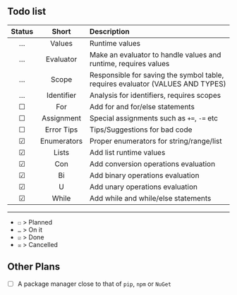 ## Todo list

| Status | Short | Description |
| :----: | :---: | :---------- |
| … | Values | Runtime values |
| … | Evaluator | Make an evaluator to handle values and runtime, requires values |
| … | Scope | Responsible for saving the symbol table, requires evaluator (VALUES AND TYPES) |
| … | Identifier | Analysis for identifiers, requires scopes |
| ☐ | For | Add for and for/else statements |
| ☐ | Assignment | Special assignments such as `+=`, `-=` etc |
| ☐ | Error Tips | Tips/Suggestions for bad code |
| ☑ | Enumerators | Proper enumerators for string/range/list |
| ☑ | Lists | Add list runtime values |
| ☑ | Con | Add conversion operations evaluation |
| ☑ | Bi | Add binary operations evaluation |
| ☑ | U | Add unary operations evaluation |
| ☑ | While | Add while and while/else statements |

---

- `☐` > Planned
- `…` > On it
- `☑` > Done
- `☒` > Cancelled

## Other Plans
- [ ] A package manager close to that of `pip`, `npm` or `NuGet`
